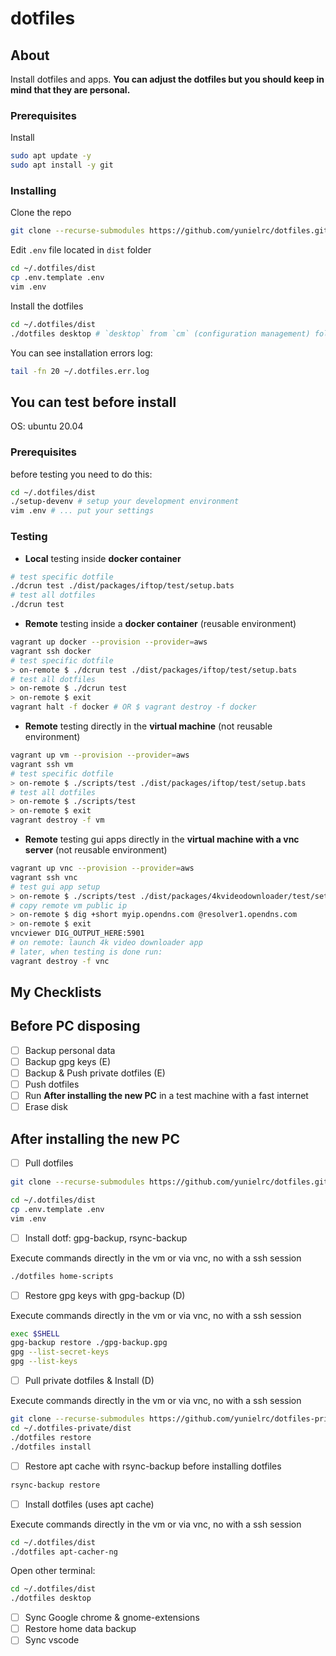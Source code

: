 # dotfiles

## About

Install dotfiles and apps.
**You can adjust the dotfiles but you should keep in mind that they are personal.**

### Prerequisites

Install

```sh
sudo apt update -y
sudo apt install -y git
```

### Installing

Clone the repo

```sh
git clone --recurse-submodules https://github.com/yunielrc/dotfiles.git ~/.dotfiles
```

Edit `.env` file located in `dist` folder

```sh
cd ~/.dotfiles/dist
cp .env.template .env
vim .env
```

Install the dotfiles

```sh
cd ~/.dotfiles/dist
./dotfiles desktop # `desktop` from `cm` (configuration management) folder
```

You can see installation errors log:

```sh
tail -fn 20 ~/.dotfiles.err.log
```

## You can test before install

OS: ubuntu 20.04

### Prerequisites

before testing you need to do this:

```sh
cd ~/.dotfiles/dist
./setup-devenv # setup your development environment
vim .env # ... put your settings
```

### Testing

- **Local** testing inside **docker container**

```sh
# test specific dotfile
./dcrun test ./dist/packages/iftop/test/setup.bats
# test all dotfiles
./dcrun test
```

- **Remote** testing inside a **docker container** (reusable environment)

```sh
vagrant up docker --provision --provider=aws
vagrant ssh docker
# test specific dotfile
> on-remote $ ./dcrun test ./dist/packages/iftop/test/setup.bats
# test all dotfiles
> on-remote $ ./dcrun test
> on-remote $ exit
vagrant halt -f docker # OR $ vagrant destroy -f docker
```

- **Remote** testing directly in the **virtual machine** (not reusable environment)

```sh
vagrant up vm --provision --provider=aws
vagrant ssh vm
# test specific dotfile
> on-remote $ ./scripts/test ./dist/packages/iftop/test/setup.bats
# test all dotfiles
> on-remote $ ./scripts/test
> on-remote $ exit
vagrant destroy -f vm
```

- **Remote** testing gui apps directly in the **virtual machine with a vnc server** (not reusable environment)

```sh
vagrant up vnc --provision --provider=aws
vagrant ssh vnc
# test gui app setup
> on-remote $ ./scripts/test ./dist/packages/4kvideodownloader/test/setup.bats
# copy remote vm public ip
> on-remote $ dig +short myip.opendns.com @resolver1.opendns.com
> on-remote $ exit
vncviewer DIG_OUTPUT_HERE:5901
# on remote: launch 4k video downloader app
# later, when testing is done run:
vagrant destroy -f vnc
```

## My Checklists

## Before PC disposing

- [ ] Backup personal data
- [ ] Backup gpg keys (E)
- [ ] Backup & Push private dotfiles (E)
- [ ] Push dotfiles
- [ ] Run **After installing the new PC** in a test machine with a fast internet
- [ ] Erase disk

## After installing the new PC

- [ ] Pull dotfiles

```sh
git clone --recurse-submodules https://github.com/yunielrc/dotfiles.git ~/.dotfiles
```

```sh
cd ~/.dotfiles/dist
cp .env.template .env
vim .env
```

- [ ] Install dotf: gpg-backup, rsync-backup

Execute commands directly in the vm or via vnc, no with a ssh session

```sh
./dotfiles home-scripts
```

- [ ] Restore gpg keys with gpg-backup (D)

Execute commands directly in the vm or via vnc, no with a ssh session

```sh
exec $SHELL
gpg-backup restore ./gpg-backup.gpg
gpg --list-secret-keys
gpg --list-keys
```

- [ ] Pull private dotfiles & Install (D)

Execute commands directly in the vm or via vnc, no with a ssh session

```sh
git clone --recurse-submodules https://github.com/yunielrc/dotfiles-private.git ~/.dotfiles-private
cd ~/.dotfiles-private/dist
./dotfiles restore
./dotfiles install
```

- [ ] Restore apt cache with rsync-backup before installing dotfiles

```sh
rsync-backup restore
```

- [ ] Install dotfiles (uses apt cache)

Execute commands directly in the vm or via vnc, no with a ssh session

```sh
cd ~/.dotfiles/dist
./dotfiles apt-cacher-ng
```

Open other terminal:

```sh
cd ~/.dotfiles/dist
./dotfiles desktop
```

- [ ] Sync Google chrome & gnome-extensions
- [ ] Restore home data backup
- [ ] Sync vscode
